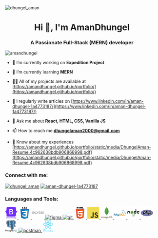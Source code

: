 <img align="center" src="https://media.giphy.com/media/v1.Y2lkPTc5MGI3NjExbjJ5YWhmc3J2cjVvZDFqeDVqajNyY210NXJ1eWVoY2U1cnhhbGgzdCZlcD12MV9pbnRlcm5hbF9naWZfYnlfaWQmY3Q9Zw/QX6ruFElzFdeIfblrg/giphy.gif" alt="dhungel_aman" height="30" width="40" />
<h1 align="center">Hi 👋, I'm AmanDhungel</h1>
<h3 align="center">A Passionate Full-Stack (MERN) developer</h3>

<p align="left"> <img src="https://komarev.com/ghpvc/?username=amandhungel&label=Profile%20views&color=0e75b6&style=flat" alt="amandhungel" /> </p>

- 🔭 I’m currently working on **Expedition Project**

- 🌱 I’m currently learning **MERN**

- 👨‍💻 All of my projects are available at [https://amandhungel.github.io/portfolio/](https://amandhungel.github.io/portfolio/)

- 📝 I regularly write articles on [https://www.linkedin.com/in/aman-dhungel-1a4773187/](https://www.linkedin.com/in/aman-dhungel-1a4773187/)

- 💬 Ask me about **React, HTML, CSS, Vanilla JS**

- 📫 How to reach me **dhungelaman2000@gmail.com**

- 📄 Know about my experiences [https://amandhungel.github.io/portfolio/static/media/DhungelAman-Resume.4c962638bdb906868998.pdf](https://amandhungel.github.io/portfolio/static/media/DhungelAman-Resume.4c962638bdb906868998.pdf)

<h3 align="left">Connect with me:</h3>
<p align="left">
<a href="https://twitter.com/dhungel_aman" target="blank"><img align="center" src="https://raw.githubusercontent.com/rahuldkjain/github-profile-readme-generator/master/src/images/icons/Social/twitter.svg" alt="dhungel_aman" height="30" width="40" /></a>
<a href="https://linkedin.com/in/aman-dhungel-1a4773187" target="blank"><img align="center" src="https://raw.githubusercontent.com/rahuldkjain/github-profile-readme-generator/master/src/images/icons/Social/linked-in-alt.svg" alt="aman-dhungel-1a4773187" height="30" width="40" /></a>
</p>

<h3 align="left">Languages and Tools:</h3>
<p align="left"> <a href="https://getbootstrap.com" target="_blank" rel="noreferrer"> <img src="https://raw.githubusercontent.com/devicons/devicon/master/icons/bootstrap/bootstrap-plain-wordmark.svg" alt="bootstrap" width="40" height="40"/> </a> <a href="https://www.w3schools.com/css/" target="_blank" rel="noreferrer"> <img src="https://raw.githubusercontent.com/devicons/devicon/master/icons/css3/css3-original-wordmark.svg" alt="css3" width="40" height="40"/> </a> <a href="https://expressjs.com" target="_blank" rel="noreferrer"> <img src="https://raw.githubusercontent.com/devicons/devicon/master/icons/express/express-original-wordmark.svg" alt="express" width="40" height="40"/> </a> <a href="https://www.figma.com/" target="_blank" rel="noreferrer"> <img src="https://www.vectorlogo.zone/logos/figma/figma-icon.svg" alt="figma" width="40" height="40"/> </a> <a href="https://git-scm.com/" target="_blank" rel="noreferrer"> <img src="https://www.vectorlogo.zone/logos/git-scm/git-scm-icon.svg" alt="git" width="40" height="40"/> </a> <a href="https://www.w3.org/html/" target="_blank" rel="noreferrer"> <img src="https://raw.githubusercontent.com/devicons/devicon/master/icons/html5/html5-original-wordmark.svg" alt="html5" width="40" height="40"/> </a> <a href="https://developer.mozilla.org/en-US/docs/Web/JavaScript" target="_blank" rel="noreferrer"> <img src="https://raw.githubusercontent.com/devicons/devicon/master/icons/javascript/javascript-original.svg" alt="javascript" width="40" height="40"/> </a> <a href="https://www.mongodb.com/" target="_blank" rel="noreferrer"> <img src="https://raw.githubusercontent.com/devicons/devicon/master/icons/mongodb/mongodb-original-wordmark.svg" alt="mongodb" width="40" height="40"/> </a> <a href="https://www.mysql.com/" target="_blank" rel="noreferrer"> <img src="https://raw.githubusercontent.com/devicons/devicon/master/icons/mysql/mysql-original-wordmark.svg" alt="mysql" width="40" height="40"/> </a> <a href="https://nodejs.org" target="_blank" rel="noreferrer"> <img src="https://raw.githubusercontent.com/devicons/devicon/master/icons/nodejs/nodejs-original-wordmark.svg" alt="nodejs" width="40" height="40"/> </a> <a href="https://www.php.net" target="_blank" rel="noreferrer"> <img src="https://raw.githubusercontent.com/devicons/devicon/master/icons/php/php-original.svg" alt="php" width="40" height="40"/> </a> <a href="https://www.postgresql.org" target="_blank" rel="noreferrer"> <img src="https://raw.githubusercontent.com/devicons/devicon/master/icons/postgresql/postgresql-original-wordmark.svg" alt="postgresql" width="40" height="40"/> </a> <a href="https://postman.com" target="_blank" rel="noreferrer"> <img src="https://www.vectorlogo.zone/logos/getpostman/getpostman-icon.svg" alt="postman" width="40" height="40"/> </a> <a href="https://reactjs.org/" target="_blank" rel="noreferrer"> <img src="https://raw.githubusercontent.com/devicons/devicon/master/icons/react/react-original-wordmark.svg" alt="react" width="40" height="40"/> </a> </p>
